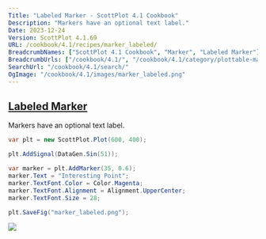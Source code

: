 ```yaml
---
Title: "Labeled Marker - ScottPlot 4.1 Cookbook"
Description: "Markers have an optional text label."
Date: 2023-12-24
Version: ScottPlot 4.1.69
URL: /cookbook/4.1/recipes/marker_labeled/
BreadcrumbNames: ["ScottPlot 4.1 Cookbook", "Marker", "Labeled Marker"]
BreadcrumbUrls: ["/cookbook/4.1/", "/cookbook/4.1/category/plottable-marker", "/cookbook/4.1/recipes/marker_labeled/"]
SearchUrl: "/cookbook/4.1/search/"
OgImage: "/cookbook/4.1/images/marker_labeled.png"
---
```


<h2><a id='labeled-marker' href='/cookbook/4.1/recipes/marker_labeled/'>Labeled Marker</a></h2>

Markers have an optional text label.

```cs
var plt = new ScottPlot.Plot(600, 400);

plt.AddSignal(DataGen.Sin(51));

var marker = plt.AddMarker(35, 0.6);
marker.Text = "Interesting Point";
marker.TextFont.Color = Color.Magenta;
marker.TextFont.Alignment = Alignment.UpperCenter;
marker.TextFont.Size = 28;

plt.SaveFig("marker_labeled.png");
```

<img src='../../images/marker_labeled.png' class='d-block mx-auto my-5' />


